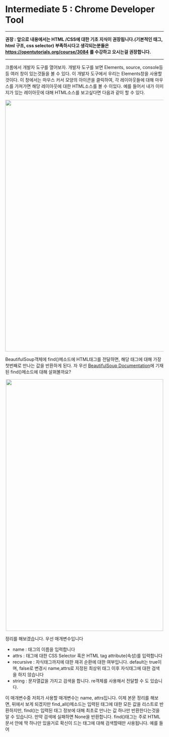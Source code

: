 # Intermediate 5 : Chrome Developer Tool
***

**권장 : 앞으로 내용에서는 HTML /CSS에 대한 기초 지식이 권장됩니다.(기본적인 태그, html 구조, css selector) 부족하시다고 생각되는분들은 https://opentutorials.org/course/3084 를 수강하고 오시는걸 권장합니다.**
***

크롬에서 개발자 도구를 열어보자. 개발자 도구를 보면 Elements, source, console등등 여러 창이 있는것들을 볼 수 있다. 이 개발자 도구에서 우리는 Elements창을 사용할 것이다. 이 창에서는 마우스 커서 모양의 아이콘을 클릭하여, 각 레이아웃들에 대해 마우스를 가져가면 해당 레이아웃에 대한 HTML소스를 볼 수 이있다. 예를 들어서 내가 이미지가 있는 레이아웃에 대해 HTML소스를 보고싶다면 다음과 같이 할 수 있다.

<center><img src="https://user-images.githubusercontent.com/45956041/147309900-6827a3ef-66f9-443c-a617-f04f2f342c2b.png" width="1000" height="800"></center>


BeautifulSoup객체에 find()메소드에 HTML태그를 전달하면, 해당 태그에 대해 가장 첫번째로 만나는 값을 반환하게 된다. 자 우선 [BeautifulSoup Documentation](https://beautiful-soup-4.readthedocs.io/en/latest/index.html)에 기재된 find()메소드에 대해 살펴볼까요?

<center><img src="https://user-images.githubusercontent.com/45956041/147311648-970a9b36-9bdd-4ff5-9de9-b3d954c7b544.png" width="500" height="800"></center>

정리를 해보겠습니다. 우선 매개변수입니다

  - name : 태그의 이름을 입력합니다
  - attrs : 태그에 대한 CSS Selector 혹은 HTML tag attribute(속성)를 입력합니다
  - recursive : 자식태그까지에 대한 재귀 순환에 대한 여부입니다. default는 true이며, false로 변경시 name,attrs로 지정된 최상위 태그 이후 자식태그에 대한 검색을 하지 않습니다
  - string : 문자열값을 가지고 검색을 합니다. re객체를 사용해서 전달할 수 도 있습니다.

이 매개변수중 저희가 사용할 매개변수는 name, attrs입니다. 이제 본문 정리를 해보면, 뒤에서 보게 되겠지만 find_all()메소드는 입력된 태그에 대한 모든 값을 리스트로 반환하지만, find()는 입력된 태그 정보에 대해 최초로 만나는 값 하나만 반환한다는것을 알 수 있습니다. 만약 검색에 실패하면 None을 반환합니다.
find()태그는 주로 HTML문서 안에 딱 하나만 있을거로 확신이 드는 태그에 대해 검색할때만 사용됩니다. 예를 들어 <title>태그가 있겠군요. 우선 이번 장에서는 그럼 find()메소드를 이용해서 <title>태그와 <title>태그의 content까지 출력해 보겠습니다. 코드는 아래와 같습니다. 각 코드가 왜 이렇게 유도가 되었는지 생각해보면서 작성해주세요.
  
```python3
import requests,sys
from bs4 import BeautifulSoup

url = "https://ko.wikipedia.org/wiki/%EC%95%A0%ED%94%8C"
# Get response from url
resp = requests.get(url)
#Get HTML text from response
resp_text = resp.text
# Variable for Beautiful Soup Instance
html = None

# If status code is in range of 200 : response is normal
if resp.status_code >= 200 and resp.status_code <300:
    print(f"Response Code : {resp.status_code}")
    html = BeautifulSoup(resp_text,'html.parser')
# If status code is not in range 200 : Abnormal connection
else:
    print(f"Connection Status is {resp.status_code}. Abnormal Response.")
    sys.exit()

title_tag = html.find('title')
print(title_tag)
print("\n")
print(title_tag.text)
''''
Response Code : 200
<title>애플 - 위키백과, 우리 모두의 백과사전</title>


애플 - 위키백과, 우리 모두의 백과사전
'''  
```
